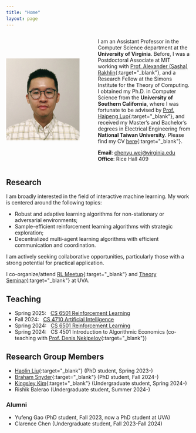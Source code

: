 ```yaml
---
title: "Home"
layout: page
---
```


<div style="display: flex; align-items: center;">


   <div style="flex: 0 0 200px; margin-right: 50px;">
    <img src="/image/photo.png" alt="My Photo" style="max-width: 100%; height: auto;">
  </div>

  <div style="flex: 1;" markdown="1">

I am an Assistant Professor in the Computer Science department at the **University of Virginia**. Before, I was a Postdoctoral Associate at MIT working with [Prof. Alexander (Sasha) Rakhlin](http://www.mit.edu/~rakhlin/){:target="_blank"}, and a Research Fellow at the Simons Institute for the Theory of Computing. I obtained my Ph.D. in Computer Science from the **University of Southern California**, where I was fortunate to be advised by [Prof. Haipeng Luo](https://haipeng-luo.net/){:target="_blank"}, and received my Master’s and Bachelor’s degrees in Electrical Engineering from **National Taiwan University**. Please find my CV [here](/document/cv.pdf){:target="_blank"}. 

**Email**: chenyu.wei@virginia.edu  
**Office**: Rice Hall 409
  
  </div>


 


</div>



## Research

I am broadly interested in the field of interactive machine learning. My work is centered around the following topics:   
- Robust and adaptive learning algorithms for non-stationary or adversarial environments;   
- Sample-efficient reinforcement learning algorithms with strategic exploration;   
- Decentralized multi-agent learning algorithms with efficient communication and coordination.  

I am actively seeking collaborative opportunities, particularly those with a strong potential for practical application.  
   
I co-organize/attend [RL Meetup](https://rl-meetup.github.io/){:target="_blank"} and [Theory Seminar](https://weikailin.github.io/theory-seminar/){:target="_blank"} at UVA. 


## Teaching

- Spring 2025: &nbsp; [CS 6501 Reinforcement Learning](/rl2025sp/)  
- Fall 2024: &nbsp; [CS 4710 Artificial Intelligence](/ai2024fa/)  
- Spring 2024: &nbsp; [CS 6501 Reinforcement Learning](/rl2024sp/)  
- Spring 2024: &nbsp; CS 4501 Introduction to Algorithmic Economics (co-teaching with [Prof. Denis Nekipelov](https://engineering.virginia.edu/faculty/denis-nekipelov){:target="_blank"})  





## Research Group Members

- [Haolin Liu](https://liuhl2000.github.io/){:target="_blank"} (PhD student, Spring 2023-)  
- [Braham Snyder](https://www.braham.io/){:target="_blank"} (PhD student, Fall 2024-)   
- [Kingsley Kim](https://kingsleykim.dev/){:target="_blank"} (Undergraduate student, Spring 2024-)  
- Rishik Balerao (Undergraduate student, Summer 2024-)  


### Alumni  

- Yufeng Gao (PhD student, Fall 2023, now a PhD student at UVA)  
- Clarence Chen (Undergraduate student, Fall 2023-Fall 2024)  






